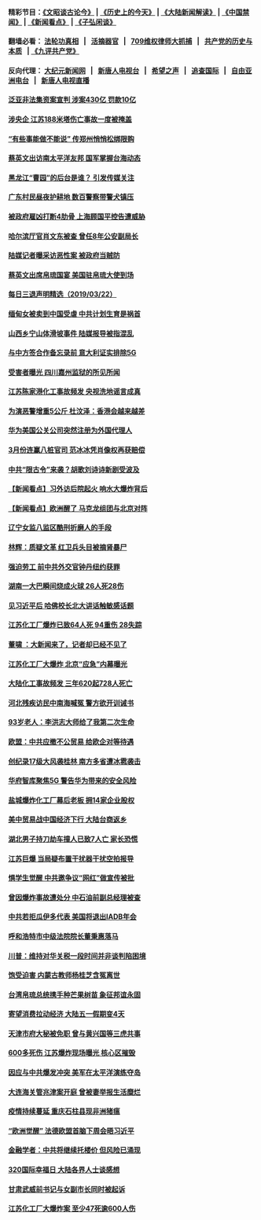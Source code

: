 #### 精彩节目：[《文昭谈古论今》](http://134.209.198.168/wenzhao) | [《历史上的今天》](http://134.209.198.168/today-in-history) | [《大陆新闻解读》](http://134.209.198.168/ntdtv-comedy) | [《中国禁闻》](http://134.209.198.168/ntdtv-news) | [《新闻看点》](http://134.209.198.168/news-insight) | [《子弘闲谈》](http://134.209.198.168/zihongxiantan/) 

  #### 翻墙必看： [法轮功真相](http://134.209.198.168:10000/videos/truth.html) &nbsp;&nbsp;|&nbsp;&nbsp; [活摘器官](http://134.209.198.168:10000/videos/res/Organs/) &nbsp;&nbsp;|&nbsp;&nbsp; [709维权律师大抓捕](http://134.209.198.168:10000/videos/709/) &nbsp;&nbsp;|&nbsp;&nbsp; [共产党的历史与本质](http://134.209.198.168:10000/videos/ccp.html) &nbsp;&nbsp;| [《九评共产党》](http://134.209.198.168:10000/videos/jiuping/) 

#### 反向代理： [大纪元新闻网](http://134.209.198.168:10080/) &nbsp;&nbsp;|&nbsp;&nbsp; [新唐人电视台](http://134.209.198.168:8000/) &nbsp;&nbsp;|&nbsp;&nbsp; [希望之声](http://134.209.198.168:8200/) &nbsp;&nbsp;|&nbsp;&nbsp; [追查国际](http://134.209.198.168:10010/) &nbsp;&nbsp;|&nbsp;&nbsp; [自由亚洲电台](http://134.209.198.168:9800/) &nbsp;&nbsp;|&nbsp;&nbsp; [新唐人电视直播](http://134.209.198.168/) 

#### [泛亚非法集资案宣判 涉案430亿 罚款10亿](../pages/nsc413/n11134640.md?t=03231236) 

#### [涉央企 江苏188米塔伤亡事故一度被掩盖](../pages/nsc413/n11134706.md?t=03231236) 


#### [“有些事能做不能说” 传郑州悄悄松绑限购](../pages/nsc413/n11133876.md?t=03231236) 

#### [蔡英文出访南太平洋友邦 国军掌握台海动态](../pages/nsc413/n11134537.md?t=03231236) 

#### [黑龙江“曹园”的后台是谁？ 引发传媒关注](../pages/nsc413/n11134507.md?t=03231236) 

#### [广东村民昼夜护耕地 数百警察带警犬镇压](../pages/nsc413/n11132787.md?t=03231236) 

#### [被政府雇凶打断4肋骨 上海顾国平控告遭威胁](../pages/nsc413/n11134182.md?t=03231236) 

#### [哈尔滨厅官肖文东被查 曾任8年公安副局长](../pages/nsc413/n11133288.md?t=03231236) 

#### [陆媒记者曝采访恶性案 被政府当贼防](../pages/nsc413/n11134060.md?t=03231236) 

#### [蔡英文出席帛琉国宴 美国驻帛琉大使到场](../pages/nsc413/n11133988.md?t=03231236) 

#### [每日三退声明精选（2019/03/22）](../pages/nsc413/n11134056.md?t=03231236) 

#### [缅甸女被卖到中国受虐 中共计划生育是祸首](../pages/nsc413/n11133069.md?t=03231236) 

#### [山西乡宁山体滑坡事件 陆媒报导被指混乱](../pages/nsc413/n11133165.md?t=03231236) 

#### [与中方签合作备忘录前 意大利证实排除5G](../pages/nsc413/n11133704.md?t=03231236) 

#### [受害者曝光 四川嘉州监狱的所见所闻](../pages/nsc413/n11129552.md?t=03231236) 

#### [江苏陈家港化工事故频发 央视洗地谣言成真](../pages/nsc413/n11133386.md?t=03231236) 

#### [为演恶警增重5公斤 杜汶泽：香港会越来越差](../pages/nsc413/n11133406.md?t=03231236) 

#### [华为美国公关公司突然注册为外国代理人](../pages/nsc413/n11133562.md?t=03231236) 

#### [3月份连赢八桩官司 范冰冰凭肖像权再获赔偿](../pages/nsc413/n11132803.md?t=03231236) 

#### [中共“限古令”来袭？胡歌刘诗诗新剧受波及](../pages/nsc413/n11133068.md?t=03231236) 

#### [【新闻看点】习外访后院起火 响水大爆炸背后](../pages/nsc413/n11133074.md?t=03231236) 

#### [【新闻看点】欧洲醒了 马克龙组团与北京对阵](../pages/nsc413/n11132722.md?t=03231236) 

#### [辽宁女监八监区酷刑折磨人的手段](../pages/nsc413/n11127181.md?t=03231236) 

#### [林辉：质疑文革 红卫兵头目被摘肾暴尸](../pages/nsc413/n11133337.md?t=03231236) 

#### [强迫劳工 前中共外交官钟丹纽约获罪](../pages/nsc413/n11133536.md?t=03231236) 

#### [湖南一大巴瞬间烧成火球 26人死28伤](../pages/nsc413/n11133496.md?t=03231236) 

#### [见习近平后 哈佛校长北大讲话触敏感话题](../pages/nsc413/n11133432.md?t=03231236) 

#### [江苏化工厂爆炸已致64人死 94重伤 28失踪](../pages/nsc413/n11133338.md?t=03231236) 

#### [董啸 ：大新闻来了，记者却已经不见了](../pages/nsc413/n11133365.md?t=03231236) 

#### [江苏化工厂大爆炸 北京“应急”内幕曝光](../pages/nsc413/n11132683.md?t=03231236) 

#### [大陆化工事故频发 三年620起728人死亡](../pages/nsc413/n11133053.md?t=03231236) 

#### [河北残疾访民中南海喊冤 警方欲开训诫书](../pages/nsc413/n11133049.md?t=03231236) 

#### [93岁老人：李洪志大师给了我第二次生命](../pages/nsc413/n11132948.md?t=03231236) 

#### [欧盟：中共应撤不公贸易 给欧企对等待遇](../pages/nsc413/n11133082.md?t=03231236) 

#### [创纪录17级大风袭桂林 南方多省遭冰雹袭击](../pages/nsc413/n11132987.md?t=03231236) 

#### [华府智库聚焦5G 警告华为带来的安全风险](../pages/nsc413/n11133013.md?t=03231236) 

#### [盐城爆炸化工厂幕后老板 拥14家企业股权](../pages/nsc413/n11132731.md?t=03231236) 

#### [美中贸易战中国经济下行 大陆台商返乡](../pages/nsc413/n11132887.md?t=03231236) 

#### [湖北男子持刀劫车撞人已致7人亡 家长恐慌](../pages/nsc413/n11132481.md?t=03231236) 

#### [江苏巨爆 当局疑布置干扰器干扰空拍报导](../pages/nsc413/n11132689.md?t=03231236) 

#### [惧学生觉醒 中共邀争议“网红”做宣传被批](../pages/nsc413/n11132623.md?t=03231236) 


#### [曾因爆炸事故遭处分 中石油前副总经理被查](../pages/nsc413/n11132238.md?t=03231236) 

#### [中共若拒瓜伊多代表 美国将退出IADB年会](../pages/nsc413/n11132332.md?t=03231236) 

#### [呼和浩特市中级法院院长董秉惠落马](../pages/nsc413/n11132619.md?t=03231236) 

#### [川普：维持对华关税一段时间并非谈判陷困境](../pages/nsc413/n11132531.md?t=03231236) 

#### [饱受迫害 内蒙古教师杨桂芝含冤离世](../pages/nsc413/n11132123.md?t=03231236) 

#### [台湾帛琉总统携手种芒果树苗 象征邦谊永固](../pages/nsc413/n11132253.md?t=03231236) 

#### [寄望消费拉动经济 大陆五一假期变4天](../pages/nsc413/n11131752.md?t=03231236) 

#### [天津市府大秘被免职 曾与黄兴国等三虎共事](../pages/nsc413/n11132248.md?t=03231236) 

#### [600多死伤 江苏爆炸现场曝光 核心区摧毁](../pages/nsc413/n11131869.md?t=03231236) 

#### [因应与中共爆发冲突 美军在太平洋演练夺岛](../pages/nsc413/n11132095.md?t=03231236) 

#### [大连海关管兆津案开庭 曾被妻举报生活糜烂](../pages/nsc413/n11131793.md?t=03231236) 

#### [疫情持续蔓延 重庆石柱县现非洲猪瘟](../pages/nsc413/n11131506.md?t=03231236) 

#### [“欧洲觉醒” 法德欧盟首脑下周会晤习近平](../pages/nsc413/n11131509.md?t=03231236) 

#### [金融学者：中共将继续托楼价 但风险已涌现](../pages/nsc413/n11131004.md?t=03231236) 

#### [320国际幸福日 大陆各界人士谈感想](../pages/nsc413/n11131515.md?t=03231236) 

#### [甘肃武威前书记与女副市长同时被起诉](../pages/nsc413/n11131414.md?t=03231236) 

#### [江苏化工厂大爆炸案 至少47死逾600人伤](../pages/nsc413/n11131343.md?t=03231236) 

